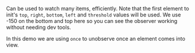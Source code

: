 Can be used to watch many items, efficiently. Note that the first element to init's `top`, `right`, `bottom`, `left` and `threshold` values will be used. We use -150 on the bottom and top here so you can see the observer working without needing dev tools.

In this demo we are using `once` to unobserve once an element comes into view.